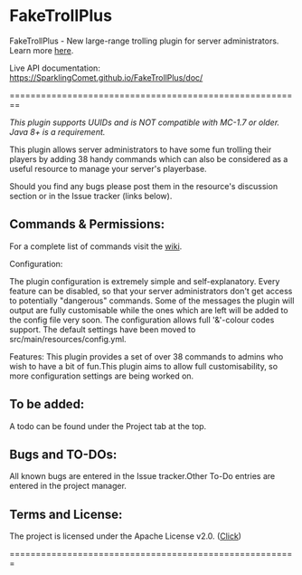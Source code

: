 # FakeTrollPlus
FakeTrollPlus - New large-range trolling plugin for server administrators.
Learn more [here](https://www.spigotmc.org/resources/faketrollplus-over-28-commands-to-troll-your-players-1-8-1-11-2.30762/).

Live API documentation: https://SparklingComet.github.io/FakeTrollPlus/doc/

========================================================

*This plugin supports UUIDs and is NOT compatible with MC-1.7 or older. Java 8+ is a requirement.*

This plugin allows server administrators to have some fun trolling their players by adding 38 handy commands which can also be considered as a useful resource to manage your server's playerbase.

Should you find any bugs please post them in the resource's discussion section or in the Issue tracker (links below).


## Commands & Permissions:

For a complete list of commands visit the [wiki](https://github.com/SparklingComet/FakeTrollPlus/wiki).


Configuration:

The plugin configuration is extremely simple and self-explanatory. Every feature can be disabled, so that your server administrators don't get access to potentially "dangerous" commands. Some of the messages the plugin will output are fully customisable while the ones which are left will be added to the config file very soon. The configuration allows full '&'-colour codes support. The default settings have been moved to src/main/resources/config.yml.


Features:
This plugin provides a set of over 38 commands to admins who wish to have a bit of fun.This plugin aims to allow full customisability, so more configuration settings are being worked on.


## To be added:
A todo can be found under the Project tab at the top.


## Bugs and TO-DOs:
All known bugs are entered in the Issue tracker.Other To-Do entries are entered in the project manager.


## Terms and License:

The project is licensed under the Apache License v2.0. ([Click](https://github.com/SparklingComet/FakeTrollPlus/blob/master/LICENSE.txt))

=======================================================
